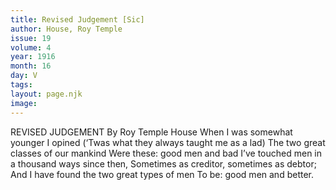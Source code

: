 ```yaml
---
title: Revised Judgement [Sic]
author: House, Roy Temple
issue: 19
volume: 4
year: 1916
month: 16
day: V
tags:
layout: page.njk
image:
---
```

REVISED JUDGEMENT    By Roy Temple House       When I was somewhat younger I opined    (‘Twas what they always taught me as a lad)    The two great classes of our mankind    Were these: good men and bad    I’ve touched men in a thousand ways since    then,       Sometimes as creditor, sometimes as debtor;    And I have found the two great types of men    To be: good men and better.
